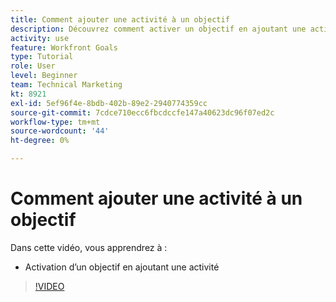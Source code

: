 ```yaml
---
title: Comment ajouter une activité à un objectif
description: Découvrez comment activer un objectif en ajoutant une activité dans les [!DNL Goals].
activity: use
feature: Workfront Goals
type: Tutorial
role: User
level: Beginner
team: Technical Marketing
kt: 8921
exl-id: 5ef96f4e-8bdb-402b-89e2-2940774359cc
source-git-commit: 7cdce710ecc6fbcdccfe147a40623dc96f07ed2c
workflow-type: tm+mt
source-wordcount: '44'
ht-degree: 0%

---
```


# Comment ajouter une activité à un objectif

Dans cette vidéo, vous apprendrez à :

* Activation d’un objectif en ajoutant une activité

>[!VIDEO](https://video.tv.adobe.com/v/335193/?quality=12)
